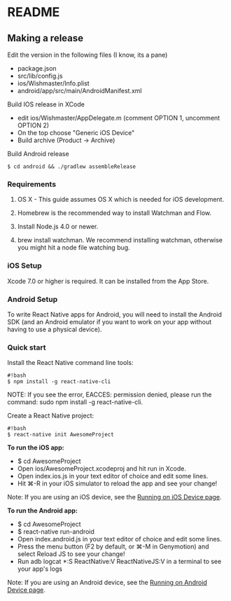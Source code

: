 # README #

## Making a release ##

Edit the version in the following files (I know, its a pane)
 - package.json
 - src/lib/config.js
 - ios/Wishmaster/Info.plist
 - android/app/src/main/AndroidManifest.xml

Build IOS release in XCode
 - edit ios/Wishmaster/AppDelegate.m (comment OPTION 1, uncomment OPTION 2)
 - On the top choose "Generic iOS Device"
 - Build archive (Product -> Archive)

Build Android release
```
$ cd android && ./gradlew assembleRelease
```

### Requirements ###

1. OS X - This guide assumes OS X which is needed for iOS development.

2. Homebrew is the recommended way to install Watchman and Flow.

3. Install Node.js 4.0 or newer.

4. brew install watchman. We recommend installing watchman, otherwise you might hit a node file watching bug.

### iOS Setup ###
Xcode 7.0 or higher is required. It can be installed from the App Store.

### Android Setup ###
To write React Native apps for Android, you will need to install the Android SDK (and an Android emulator if you want to work on your app without having to use a physical device).

### Quick start ###
Install the React Native command line tools:


```
#!bash
$ npm install -g react-native-cli

```

NOTE: If you see the error, EACCES: permission denied, please run the command: sudo npm install -g react-native-cli.

Create a React Native project:

```
#!bash
$ react-native init AwesomeProject
```

**To run the iOS app:**

* $ cd AwesomeProject
* Open ios/AwesomeProject.xcodeproj and hit run in Xcode.
* Open index.ios.js in your text editor of choice and edit some lines.
* Hit ⌘-R in your iOS simulator to reload the app and see your change!

Note: If you are using an iOS device, see the [Running on iOS Device page](https://github.com/facebook/react-native/blob/master/docs/docs/running-on-device-ios.html#content).

**To run the Android app:**

* $ cd AwesomeProject
* $ react-native run-android
* Open index.android.js in your text editor of choice and edit some lines.
* Press the menu button (F2 by default, or ⌘-M in Genymotion) and select Reload JS to see your change!
* Run adb logcat *:S ReactNative:V ReactNativeJS:V in a terminal to see your app's logs

Note: If you are using an Android device, see the [Running on Android Device page](https://github.com/facebook/react-native/blob/master/docs/docs/running-on-device-android.html#content).